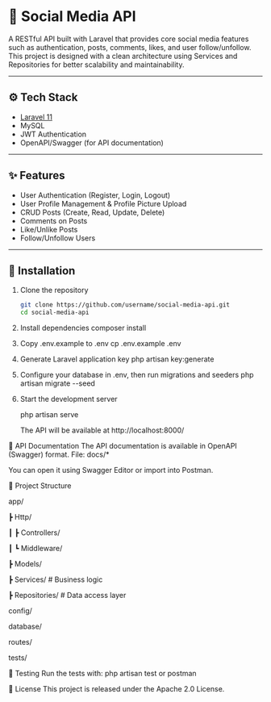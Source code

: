 # 📱 Social Media API

A RESTful API built with Laravel that provides core social media features such as authentication, posts, comments, likes, and user follow/unfollow.  
This project is designed with a clean architecture using Services and Repositories for better scalability and maintainability.

---

## ⚙️ Tech Stack
- [Laravel 11](https://laravel.com/)
- MySQL
- JWT Authentication
- OpenAPI/Swagger (for API documentation)

---

## ✨ Features
- User Authentication (Register, Login, Logout)
- User Profile Management & Profile Picture Upload
- CRUD Posts (Create, Read, Update, Delete)
- Comments on Posts
- Like/Unlike Posts
- Follow/Unfollow Users

---

## 🚀 Installation

1. Clone the repository
   ```bash
   git clone https://github.com/username/social-media-api.git
   cd social-media-api

2. Install dependencies
   composer install

3. Copy .env.example to .env
   cp .env.example .env

4. Generate Laravel application key
    php artisan key:generate

5. Configure your database in .env, then run migrations and seeders
    php artisan migrate --seed

6. Start the development server

    php artisan serve

    The API will be available at http://localhost:8000/


📖 API Documentation
The API documentation is available in OpenAPI (Swagger) format.
File: docs/*

You can open it using Swagger Editor or import into Postman.

📂 Project Structure

app/

 ┣ Http/
 
 ┃ ┣ Controllers/
 
 ┃ ┗ Middleware/
 
 ┣ Models/
 
 ┣ Services/        # Business logic
 
 ┣ Repositories/    # Data access layer
 
config/

database/

routes/

tests/



🧪 Testing
Run the tests with:
php artisan test
or
postman


📄 License
This project is released under the Apache 2.0 License.

